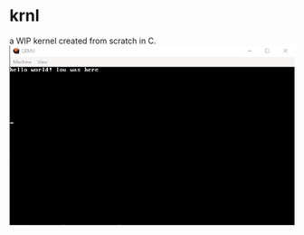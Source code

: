 # krnl
 a WIP kernel created from scratch in C.
![Alt text]( https://github.com/lou-16/krnl/blob/main/docs/mykernel.png "hello world")

